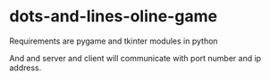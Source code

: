 # dots-and-lines-oline-game

Requirements are pygame and tkinter modules in python

And and server and client will communicate with port number and ip address.
